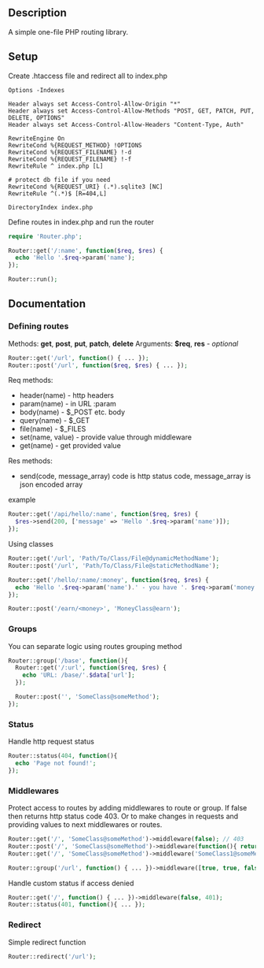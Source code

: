## Description

A simple one-file PHP routing library.

## Setup

Create .htaccess file and redirect all to index.php

```htaccess
Options -Indexes

Header always set Access-Control-Allow-Origin "*"
Header always set Access-Control-Allow-Methods "POST, GET, PATCH, PUT, DELETE, OPTIONS"
Header always set Access-Control-Allow-Headers "Content-Type, Auth"

RewriteEngine On
RewriteCond %{REQUEST_METHOD} !OPTIONS
RewriteCond %{REQUEST_FILENAME} !-d
RewriteCond %{REQUEST_FILENAME} !-f
RewriteRule ^ index.php [L]

# protect db file if you need
RewriteCond %{REQUEST_URI} (.*).sqlite3 [NC]
RewriteRule ^(.*)$ [R=404,L]

DirectoryIndex index.php
```

Define routes in index.php and run the router

```php
require 'Router.php';

Router::get('/:name', function($req, $res) {
  echo 'Hello '.$req->param('name');
});

Router::run();
```

## Documentation

### Defining routes

Methods: **get**, **post**, **put**, **patch**, **delete**
Arguments: **$req**, **res** - *optional*

```php
Router::get('/url', function() { ... });
Router::post('/url', function($req, $res) { ... });
```

Req methods:
- header(name) - http headers
- param(name) - in URL :param
- body(name) - $_POST etc. body
- query(name) - $_GET
- file(name) - $_FILES
- set(name, value) - provide value through middleware
- get(name) - get provided value

Res methods:
- send(code, message_array)
code is http status code, message_array is json encoded array

example
```php
Router::get('/api/hello/:name', function($req, $res) {
  $res->send(200, ['message' => 'Hello '.$req->param('name')]);
});
```

Using classes

```php
Router::get('/url', 'Path/To/Class/File@dynamicMethodName');
Router::post('/url', 'Path/To/Class/File@staticMethodName');
```

```php
Router::get('/hello/:name/:money', function($req, $res) {
  echo 'Hello '.$req->param('name').' - you have '. $req->param('money').'$!';
});

Router::post('/earn/<money>', 'MoneyClass@earn');
```

### Groups

You can separate logic using routes grouping method

```php
Router::group('/base', function(){
  Router::get('/:url', function($req, $res) {
    echo 'URL: /base/'.$data['url'];
  });

  Router::post('', 'SomeClass@someMethod');
});
```

### Status

Handle http request status

```php
Router::status(404, function(){
  echo 'Page not found!';
});
```

### Middlewares

Protect access to routes by adding middlewares to route or group. If false then returns http status code 403.
Or to make changes in requests and providing values to next middlewares or routes.

```php
Router::get('/', 'SomeClass@someMethod')->middleware(false); // 403
Router::post('/', 'SomeClass@someMethod')->middleware(function(){ return true; });
Router::get('/', 'SomeClass@someMethod')->middleware('SomeClass1@someMethod')->middleware('SomeClass2@someMethod');

Router::group('/url', function() { ... })->middleware([true, true, false]);
```

Handle custom status if access denied

```php
Router::get('/', function() { ... })->middleware(false, 401);
Router::status(401, function(){ ... });
```

### Redirect

Simple redirect function

```php
Router::redirect('/url');
```
